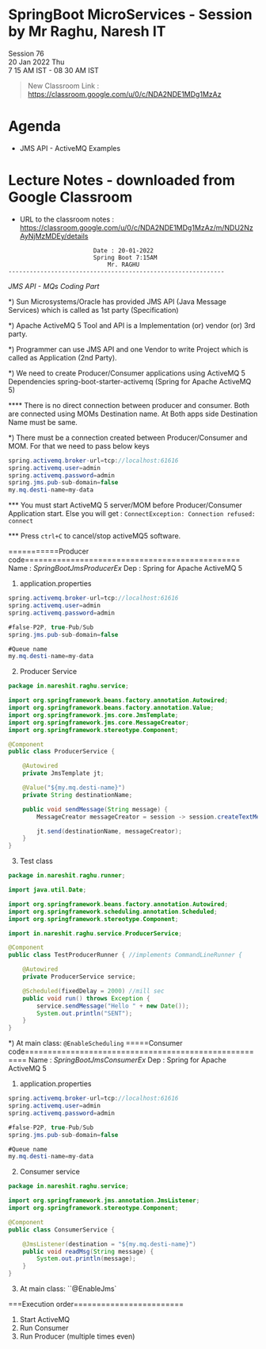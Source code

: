 # SpringBoot MicroServices - Session by Mr Raghu, Naresh IT

Session 76 \
20 Jan 2022 Thu \
7 15 AM IST - 08 30 AM IST

> New Classroom Link : https://classroom.google.com/u/0/c/NDA2NDE1MDg1MzAz

# Agenda

* JMS API - ActiveMQ Examples

# Lecture Notes - downloaded from Google Classroom

* URL to the classroom notes : https://classroom.google.com/u/0/c/NDA2NDE1MDg1MzAz/m/NDU2NzAyNjMzMDEy/details

```
						Date : 20-01-2022
						Spring Boot 7:15AM
 						    Mr. RAGHU
-------------------------------------------------------------
```
*JMS API - MQs Coding Part*

*) Sun Microsystems/Oracle has provided JMS API (Java Message Services)
   which is called as 1st party (Specification)

*) Apache ActiveMQ 5 Tool and API is a Implementation (or) vendor (or) 3rd party.

*) Programmer can use JMS API and one Vendor to write Project which is called
   as Application (2nd Party).

*) We need to create Producer/Consumer applications using ActiveMQ 5 Dependencies
  spring-boot-starter-activemq (Spring for Apache ActiveMQ 5)

**** There is no direct connection between producer and consumer.
    Both are connected using MOMs Destination name.
    At Both apps side Destination Name must be same.


*) There must be a connection created between Producer/Consumer and MOM.
   For that we need to pass below keys

```java
spring.activemq.broker-url=tcp://localhost:61616
spring.activemq.user=admin
spring.activemq.password=admin
spring.jms.pub-sub-domain=false
my.mq.desti-name=my-data
```

*** You must start ActiveMQ 5 server/MOM before Producer/Consumer Application start.
    Else you will get : `ConnectException: Connection refused: connect`

*** Press `ctrl+C` to cancel/stop activeMQ5 software.

===========Producer code===============================================
Name : *SpringBootJmsProducerEx*
Dep  : Spring for Apache ActiveMQ 5

1. application.properties
```java
spring.activemq.broker-url=tcp://localhost:61616
spring.activemq.user=admin
spring.activemq.password=admin

#false-P2P, true-Pub/Sub
spring.jms.pub-sub-domain=false

#Queue name
my.mq.desti-name=my-data
```

2. Producer Service
```java
package in.nareshit.raghu.service;

import org.springframework.beans.factory.annotation.Autowired;
import org.springframework.beans.factory.annotation.Value;
import org.springframework.jms.core.JmsTemplate;
import org.springframework.jms.core.MessageCreator;
import org.springframework.stereotype.Component;

@Component
public class ProducerService {

	@Autowired
	private JmsTemplate jt;

	@Value("${my.mq.desti-name}")
	private String destinationName;

	public void sendMessage(String message) {
		MessageCreator messageCreator = session -> session.createTextMessage(message);

		jt.send(destinationName, messageCreator);
	}
}
```
3. Test class
```java
package in.nareshit.raghu.runner;

import java.util.Date;

import org.springframework.beans.factory.annotation.Autowired;
import org.springframework.scheduling.annotation.Scheduled;
import org.springframework.stereotype.Component;

import in.nareshit.raghu.service.ProducerService;

@Component
public class TestProducerRunner { //implements CommandLineRunner {

	@Autowired
	private ProducerService service;

	@Scheduled(fixedDelay = 2000) //mill sec
	public void run() throws Exception {
		service.sendMessage("Hello " + new Date());
		System.out.println("SENT");
	}
}
```
*) At main class: `@EnableScheduling`
=====Consumer code======================================================
Name : *SpringBootJmsConsumerEx*
Dep  : Spring for Apache ActiveMQ 5

1. application.properties
```java
spring.activemq.broker-url=tcp://localhost:61616
spring.activemq.user=admin
spring.activemq.password=admin

#false-P2P, true-Pub/Sub
spring.jms.pub-sub-domain=false

#Queue name
my.mq.desti-name=my-data
```

2. Consumer service
```java
package in.nareshit.raghu.service;

import org.springframework.jms.annotation.JmsListener;
import org.springframework.stereotype.Component;

@Component
public class ConsumerService {

	@JmsListener(destination = "${my.mq.desti-name}")
	public void readMsg(String message) {
		System.out.println(message);
	}
}
```

3. At main class: ``@EnableJms`

===Execution order========================
1. Start ActiveMQ
2. Run Consumer
3. Run Producer (multiple times even)
